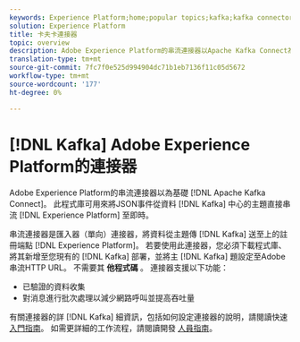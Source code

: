 ```yaml
---
keywords: Experience Platform;home;popular topics;kafka;kafka connector;Kafka;
solution: Experience Platform
title: 卡夫卡連接器
topic: overview
description: Adobe Experience Platform的串流連接器以Apache Kafka Connect為基礎。 此程式庫可用來將JSON事件從資料中心的Kafka主題即時串流至Experience Platform。
translation-type: tm+mt
source-git-commit: 7fc7f0e525d994904dc71b1eb7136f11c05d5672
workflow-type: tm+mt
source-wordcount: '177'
ht-degree: 0%

---
```



# [!DNL Kafka] Adobe Experience Platform的連接器

Adobe Experience Platform的串流連接器以為基礎 [!DNL Apache Kafka Connect]。 此程式庫可用來將JSON事件從資料 [!DNL Kafka] 中心的主題直接串流 [!DNL Experience Platform] 至即時。

串流連接器是匯入器（單向）連接器，將資料從主題傳 [!DNL Kafka] 送至上的註冊端點 [!DNL Experience Platform]。 若要使用此連接器，您必須下載程式庫、將其新增至您現有的 [!DNL Kafka] 部署，並將主 [!DNL Kafka] 題設定至Adobe串流HTTP URL。 不需要其 **他程式碼** 。 連接器支援以下功能：

- 已驗證的資料收集
- 對消息進行批次處理以減少網路呼叫並提高吞吐量

有關連接器的詳 [!DNL Kafka] 細資訊，包括如何設定連接器的說明，請閱讀快速 [入門指南](https://github.com/adobe/experience-platform-streaming-connect)。 如需更詳細的工作流程，請閱讀開發 [人員指南](https://www.adobe.com/go/kafka-connector-developer-guide)。
